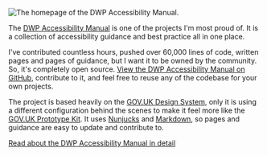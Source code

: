 ![The homepage of the DWP Accessibility Manual.](/images/work/dwp-accessibility-manual.jpg)

The [DWP Accessibility Manual](https://accessibility-manual.dwp.gov.uk) is one of the projects I'm most proud of. It is a collection of accessibility guidance and best practice all in one place.

I've contributed countless hours, pushed over 60,000 lines of code, written pages and pages of guidance, but I want it to be owned by the community. So, it's completely open source. [View the DWP Accessibility Manual on GitHub](https://github.com/dwp/accessibility-manual), contribute to it, and feel free to reuse any of the codebase for your own projects.

The project is based heavily on the [GOV.UK Design System](https://design-system.service.gov.uk/), only it is using a different configuration behind the scenes to make it feel more like the [GOV.UK Prototype Kit](https://govuk-prototype-kit.herokuapp.com/docs). It uses [Nunjucks](https://mozilla.github.io/nunjucks/templating.html) and [Markdown](https://www.markdownguide.org/), so pages and guidance are easy to update and contribute to.

[Read about the DWP Accessibility Manual in detail](/work/dwp-accessibility-manual)